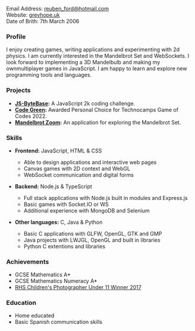 Email Address: <reuben_ford@hotmail.com>\
Website: [greyhope.uk](https://greyhope.uk)\
Date of Brith: 7th March 2006

### Profile
I enjoy creating games, writing applications and experimenting with 2d physics.
I am currently interested in the Mandelbrot Set and WebSockets.
I look forward to implementing a 3D Mandelbulb and making my ownmultiplayer games in JavaScript.
I am happy to learn and explore new programming tools and languages.

### Projects
- **[JS-ByteBase](https://js-bytebase.com):** A JavaScript 2k coding challenge.
- **[Code Green](https://greyhope.uk/Code-Green):** Awarded Personal Choice for Technocamps Game of Codes 2022.
- **[Mandelbrot Zoom](https://github.com/Grey41/Mandelbrot-Zoom):** An application for exploring the Mandelbrot Set.

### Skills
- **Frontend:** JavaScript, HTML & CSS
  - Able to design applications and interactive web pages
  - Canvas games with 2D context and WebGL
  - WebSocket communication and digital forms

- **Backend:** Node.js & TypeScript
  - Full stack applications with Node.js built in modules and Express.js
  - Basic games with Socket.IO or WS
  - Additional experience with MongoDB and Selenium

- **Other languages:** C, Java & Python
  - Basic C applications with GLFW, OpenGL, GTK and GMP
  - Java projects with LWJGL, OpenGL and built in libraries
  - Python C extentions and libraries

### Achievements
- GCSE Mathematics A*
- GCSE Mathematics Numeracy A*
- [RHS Children's Photographer Under 11 Winner 2017](https://www.rhs.org.uk/promotions/rhs-photo-competition/results/2017/childrens-under-11)

### Education
- Home educated
- Basic Spanish communication skills
